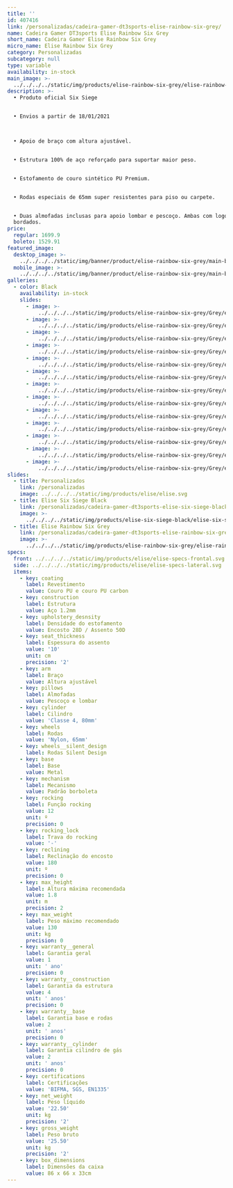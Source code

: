 ```yaml
---
title: ''
id: 407416
link: /personalizadas/cadeira-gamer-dt3sports-elise-rainbow-six-grey/
name: Cadeira Gamer DT3sports Elise Rainbow Six Grey
short_name: Cadeira Gamer Elise Rainbow Six Grey
micro_name: Elise Rainbow Six Grey
category: Personalizadas
subcategory: null
type: variable
availability: in-stock
main_image: >-
  ../../../../static/img/products/elise-rainbow-six-grey/elise-rainbow-six-grey.jpg
description: >-
  • Produto oficial Six Siege 


  • Envios a partir de 18/01/2021



  • Apoio de braço com altura ajustável. 


  • Estrutura 100% de aço reforçado para suportar maior peso. 


  • Estofamento de couro sintético PU Premium.


  • Rodas especiais de 65mm super resistentes para piso ou carpete.


  • Duas almofadas inclusas para apoio lombar e pescoço. Ambas com logos
  bordados.
price:
  regular: 1699.9
  boleto: 1529.91
featured_image:
  desktop_image: >-
    ../../../../static/img/banner/product/elise-rainbow-six-grey/main-banner__desktop.jpg
  mobile_image: >-
    ../../../../static/img/banner/product/elise-rainbow-six-grey/main-banner__desktop.jpg
galleries:
  - color: Black
    availability: in-stock
    slides:
      - image: >-
          ../../../../static/img/products/elise-rainbow-six-grey/Grey/elise-rainbow-six-grey-00.jpg
      - image: >-
          ../../../../static/img/products/elise-rainbow-six-grey/Grey/elise-rainbow-six-grey-01.jpg
      - image: >-
          ../../../../static/img/products/elise-rainbow-six-grey/Grey/elise-rainbow-six-grey-02.jpg
      - image: >-
          ../../../../static/img/products/elise-rainbow-six-grey/Grey/elise-rainbow-six-grey-03.jpg
      - image: >-
          ../../../../static/img/products/elise-rainbow-six-grey/Grey/elise-rainbow-six-grey-04.jpg
      - image: >-
          ../../../../static/img/products/elise-rainbow-six-grey/Grey/elise-rainbow-six-grey-05.jpg
      - image: >-
          ../../../../static/img/products/elise-rainbow-six-grey/Grey/elise-rainbow-six-grey-06.jpg
      - image: >-
          ../../../../static/img/products/elise-rainbow-six-grey/Grey/elise-rainbow-six-grey-07.jpg
      - image: >-
          ../../../../static/img/products/elise-rainbow-six-grey/Grey/elise-rainbow-six-grey-08.jpg
      - image: >-
          ../../../../static/img/products/elise-rainbow-six-grey/Grey/elise-rainbow-six-grey-09.jpg
      - image: >-
          ../../../../static/img/products/elise-rainbow-six-grey/Grey/elise-rainbow-six-grey-010.jpg
      - image: >-
          ../../../../static/img/products/elise-rainbow-six-grey/Grey/elise-rainbow-six-grey-011.jpg
      - image: >-
          ../../../../static/img/products/elise-rainbow-six-grey/Grey/elise-rainbow-six-grey-012.jpg
slides:
  - title: Personalizados
    link: /personalizadas
    image: ../../../../static/img/products/elise/elise.svg
  - title: Elise Six Siege Black
    link: /personalizadas/cadeira-gamer-dt3sports-elise-six-siege-black/
    image: >-
      ../../../../static/img/products/elise-six-siege-black/elise-six-siege-black.jpg
  - title: Elise Rainbow Six Grey
    link: /personalizadas/cadeira-gamer-dt3sports-elise-rainbow-six-grey/
    image: >-
      ../../../../static/img/products/elise-rainbow-six-grey/elise-rainbow-six-grey.jpg
specs:
  front: ../../../../static/img/products/elise/elise-specs-frontal.svg
  side: ../../../../static/img/products/elise/elise-specs-lateral.svg
  items:
    - key: coating
      label: Revestimento
      value: Couro PU e couro PU carbon
    - key: construction
      label: Estrutura
      value: Aço 1.2mm
    - key: upholstery_desnsity
      label: Densidade do estofamento
      value: Encosto 28D / Assento 50D
    - key: seat_thickness
      label: Espessura do assento
      value: '10'
      unit: cm
      precision: '2'
    - key: arm
      label: Braço
      value: Altura ajustável
    - key: pillows
      label: Almofadas
      value: Pescoço e lombar
    - key: cylinder
      label: Cilindro
      value: 'Classe 4, 80mm'
    - key: wheels
      label: Rodas
      value: 'Nylon, 65mm'
    - key: wheels__silent_design
      label: Rodas Silent Design
    - key: base
      label: Base
      value: Metal
    - key: mechanism
      label: Mecanismo
      value: Padrão borboleta
    - key: rocking
      label: Função rocking
      value: 12
      unit: º
      precision: 0
    - key: rocking_lock
      label: Trava do rocking
      value: '-'
    - key: reclining
      label: Reclinação do encosto
      value: 180
      unit: º
      precision: 0
    - key: max_height
      label: Altura máxima recomendada
      value: 1.8
      unit: m
      precision: 2
    - key: max_weight
      label: Peso máximo recomendado
      value: 130
      unit: kg
      precision: 0
    - key: warranty__general
      label: Garantia geral
      value: 1
      unit: ' ano'
      precision: 0
    - key: warranty__construction
      label: Garantia da estrutura
      value: 4
      unit: ' anos'
      precision: 0
    - key: warranty__base
      label: Garantia base e rodas
      value: 2
      unit: ' anos'
      precision: 0
    - key: warranty__cylinder
      label: Garantia cilindro de gás
      value: 2
      unit: ' anos'
      precision: 0
    - key: certifications
      label: Certificações
      value: 'BIFMA, SGS, EN1335'
    - key: net_weight
      label: Peso líquido
      value: '22.50'
      unit: kg
      precision: '2'
    - key: gross_weight
      label: Peso bruto
      value: '25.50'
      unit: kg
      precision: '2'
    - key: box_dimensions
      label: Dimensões da caixa
      value: 86 x 66 x 33cm
---
```

